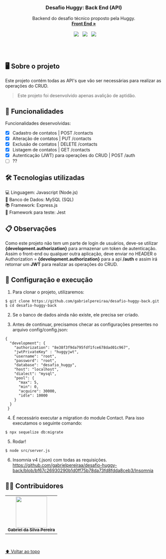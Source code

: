 <br />
<br/>
<p align="center" id="nome-do-projeto">
  <h3 align="center">Desafio Huggy: Back End (API)</h3>
  <p align="center">
    Backend do desafio técnico proposto pela Huggy.
    <br />
    <a href="https://github.com/gabrielpereiraa/basic-login"><strong>Front End »</strong></a>
    <br />
    <br />
    &nbsp
    <img src="https://img.shields.io/badge/Node.js-43853D?style=for-the-badge&logo=node.js&logoColor=white" />
    &nbsp
    <img src="https://img.shields.io/badge/MySQL-00000F?style=for-the-badge&logo=mysql&logoColor=white" />
    &nbsp
    <img src="https://img.shields.io/badge/Express.js-404D59?style=for-the-badge" />
  </p>
</p>
<br/>
<br/>

## 🖥️ Sobre o projeto
Este projeto contém todas as API's que vão ser necessárias para realizar as operações do CRUD.

> Este projeto foi desenvolvido apenas avalição de aptidão.

## 📃 Funcionalidades

Funcionalidades desenvolvidas:

- [x] Cadastro de contatos  | POST /contacts
- [x] Alteração de contatos | PUT /contacts
- [x] Exclusão de contatos | DELETE /contacts
- [x] Listagem de contatos | GET /contacts
- [x] Autenticação (JWT) para operações do CRUD |  POST /auth
- [ ] ??

## 🛠️ Tecnologias utilizadas
<p align="left">
  💻 Linguagem: Javascript (Node.js) <br>
  💾 Banco de Dados: MySQL (SQL) <br>
  📚 Framework: Express.js <br>
  📑 Framework para teste: Jest <br>
</p>

## 📋 Observações
Como este projeto não tem um parte de login de usuários, deve-se utilizar <b>{development.authorization}</b> para armazenar um token de autenticação. Assim o front-end ou qualquer outra aplicação, deve enviar no HEADER o Authorization = <b>{development.authorization}</b> para a api <b>/auth</b> e assim irá retornar um <b>JWT</b> para realizar as operações do CRUD.

## 🚀 Configuração e execução
1) Para clonar o projeto, utilizaremos:

```
$ git clone https://github.com/gabrielpereiraa/desafio-huggy-back.git
$ cd desafio-huggy-back
```
2) Se o banco de dados ainda não existe, ele precisa ser criado.

3) Antes de continuar, precisamos checar as configurações presentes no arquivo config/config.json:

```
{
  "development": {
    "authorization": "8e38f3f9da795fdf1fce678dad01c967",
    "jwtPrivateKey" : "huggyjwt",
    "username": "root",
    "password": "root",
    "database": "desafio_huggy",
    "host": "localhost",
    "dialect": "mysql",
    "pool": {
      "max": 5,
      "min": 0,
      "acquire": 30000,
      "idle": 10000
    }
  }
 }
```

4) É necessário executar a migration do module Contact. Para isso executamos o seguinte comando:
```
$ npx sequelize db:migrate
```

5) Rodar!
```
$ node src/server.js
```

6) Insomnia v4 (.json) com todas as requisições.
https://github.com/gabrielpereiraa/desafio-huggy-back/blob/bf67c26930290b1d0ff75b78da73fd8fdda8ceb3/Insomnia

## 👷‍♂️ Contribuidores<br>
<table>
  <tr>
    <td align="center">
      <a href="#">
        <img src="https://avatars3.githubusercontent.com/u/31936044" width="100px;"/><br>
        <sub>
          <b>Gabriel da Silva Pereira</b>
        </sub>
      </a>
    </td>
  </tr>
</table>
<br>

[⬆ Voltar ao topo](#nome-do-projeto)<br>
